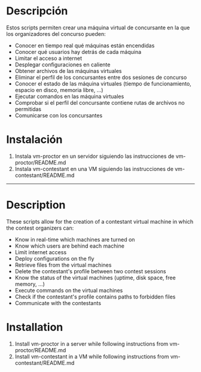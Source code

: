 # Descripción

Estos scripts permiten crear una máquina virtual de concursante en la que los organizadores del concurso pueden:

 - Conocer en tiempo real qué máquinas están encendidas
 - Conocer qué usuarios hay detrás de cada máquina
 - Limitar el acceso a internet
 - Desplegar configuraciones en caliente
 - Obtener archivos de las máquinas virtuales
 - Eliminar el perfil de los concursantes entre dos sesiones de concurso
 - Conocer el estado de las máquina virtuales (tiempo de funcionamiento, espacio en disco, memoria libre, ...)
 - Ejecutar comandos en las máquina virtuales
 - Comprobar si el perfil del concursante contiene rutas de archivos no permitidas
 - Comunicarse con los concursantes

# Instalación

1. Instala vm-proctor en un servidor siguiendo las instrucciones de vm-proctor/README.md
2. Instala vm-contestant en una VM siguiendo las instrucciones de vm-contestant/README.md


-----


# Description

These scripts allow for the creation of a contestant virtual machine in which the contest organizers can:

 - Know in real-time which machines are turned on
 - Know which users are behind each machine
 - Limit internet access
 - Deploy configurations on the fly
 - Retrieve files from the virtual machines
 - Delete the contestant's profile between two contest sessions
 - Know the status of the virtual machines (uptime, disk space, free memory, …)
 - Execute commands on the virtual machines
 - Check if the contestant's profile contains paths to forbidden files
 - Communicate with the contestants

# Installation

1. Install vm-proctor in a server while following instructions from vm-proctor/README.md
2. Install vm-contestant in a VM while following instructions from vm-contestant/README.md
